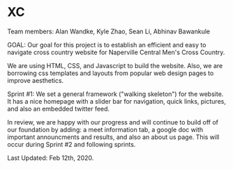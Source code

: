 
# XC
Team members: Alan Wandke, Kyle Zhao, Sean Li, Abhinav Bawankule

GOAL: Our goal for this project is to establish an efficient and easy to navigate cross country website for 
Naperville Central Men's Cross Country. 

We are using HTML, CSS, and Javascript to build the website. Also, we are borrowing css templates and layouts from popular web design pages to improve aesthetics. 

Sprint #1: We set a general framework ("walking skeleton") for the website. It has a nice homepage with a slider bar for navigation, 
quick links, pictures, and also an embedded twitter feed. 

In review, we are happy with our progress and will continue to build off of our foundation by adding: a meet information tab, 
a google doc with important announcments and results, and also an about us page. This will occur during Sprint #2 and following sprints. 

Last Updated: Feb 12th, 2020.
